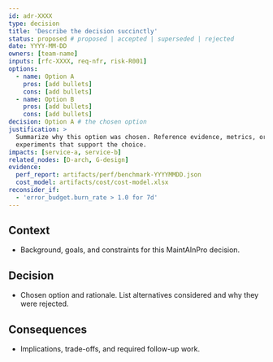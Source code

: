 ```yaml
---
id: adr-XXXX
type: decision
title: 'Describe the decision succinctly'
status: proposed # proposed | accepted | superseded | rejected
date: YYYY-MM-DD
owners: [team-name]
inputs: [rfc-XXXX, req-nfr, risk-R001]
options:
  - name: Option A
    pros: [add bullets]
    cons: [add bullets]
  - name: Option B
    pros: [add bullets]
    cons: [add bullets]
decision: Option A # the chosen option
justification: >
  Summarize why this option was chosen. Reference evidence, metrics, or
  experiments that support the choice.
impacts: [service-a, service-b]
related_nodes: [D-arch, G-design]
evidence:
  perf_report: artifacts/perf/benchmark-YYYYMMDD.json
  cost_model: artifacts/cost/cost-model.xlsx
reconsider_if:
  - 'error_budget.burn_rate > 1.0 for 7d'
---
```


## Context

- Background, goals, and constraints for this MaintAInPro decision.

## Decision

- Chosen option and rationale. List alternatives considered and why they were
  rejected.

## Consequences

- Implications, trade-offs, and required follow-up work.
